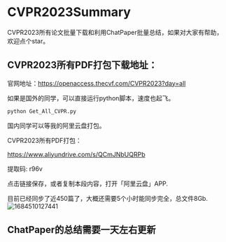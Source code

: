 # CVPR2023Summary
CVPR2023所有论文批量下载和利用ChatPaper批量总结，如果对大家有帮助，欢迎点个star。


## CVPR2023所有PDF打包下载地址：

官网地址：https://openaccess.thecvf.com/CVPR2023?day=all

如果是国外的同学，可以直接运行python脚本，速度也起飞。

```python
python Get_All_CVPR.py
```

国内同学可以等我的阿里云盘打包。


CVPR2023所有PDF打包：

https://www.aliyundrive.com/s/QCmJNbUQRPb

提取码: r96v

点击链接保存，或者复制本段内容，打开「阿里云盘」APP.

目前已经同步了近450篇了，大概还需要5个小时能同步完全，总文件8Gb.
![1684510127441](https://github.com/kaixindelele/CVPR2023Summary/assets/28528386/12305116-215f-4a5b-83d2-4dfe28af068a)

## ChatPaper的总结需要一天左右更新
